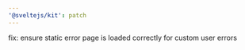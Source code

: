 ```yaml
---
'@sveltejs/kit': patch
---
```


fix: ensure static error page is loaded correctly for custom user errors
